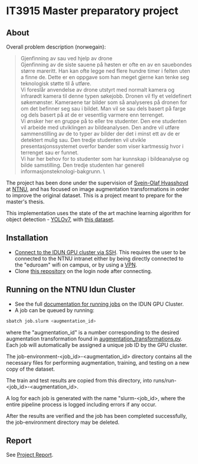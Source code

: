 # IT3915 Master preparatory project
## About
Overall problem description (norwegain):

>Gjenfinning av sau ved hjelp av drone \
Gjenfinning av de siste sauene på høsten er ofte en av en sauebondes større mareritt. Han kan ofte legge ned flere hundre timer i felten uten a finne de. Dette er en oppgave som han meget gjerne kan tenke seg teknologisk støtte til å utføre. \
Vi foreslår anvendelse av drone utstyrt med normalt kamera og infrarødt kamera til denne typen søkejobb. Dronen vil fly et veldefinert søkemønster. Kameraene tar bilder som så analyseres på dronen for om det befinner seg sau i bildet. Man vil se sau dels basert på farge og dels basert på at de er vesentlig varmere enn terrenget. \
Vi ønsker her en gruppe på to eller tre studenter. Den ene studenten vil arbeide med utviklingen av bildeanalysen. Den andre vil utføre sammenstilling av de to typer av bilder der det i minst ett av de er detektert mulig sau. Den tredje studenten vil utvikle presentasjonssystemet overfor bønder som viser kartmessig hvor i terrenget sau er funnet. \
Vi har her behov for to studenter som har kunnskap i bildeanalyse og bilde samstilling. Den tredje studenten har generell informasjonsteknologi-bakgrunn. \

The project has been done under the supervision of [Svein-Olaf Hvasshovd](https://www.ntnu.no/ansatte/sophus) at [NTNU](https://www.ntnu.no/), and has focused on image augmentation transformations in order to improve the original dataset. This is a project meant to prepare for the master's thesis.

This implementation uses the state of the art machine learning algorithm for object detection - [YOLOv7](https://github.com/WongKinYiu/yolov7), with [this dataset](https://app.roboflow.com/it3915masterpreparatoryproject/merged-sheep-dataset/3).


## Installation

- [Connect to the IDUN GPU cluster via SSH](https://www.hpc.ntnu.no/idun/getting-started-on-idun/login/). This requires the user to be connected to the NTNU intranet either by being directly connected to the "eduroam" wifi on campus, or by using a [VPN](https://i.ntnu.no/wiki/-/wiki/norsk/installere+vpn).
- Clone [this repository](https://github.com/trymgrande/IT3915-master-preparatory-project) on the login node after connecting.

## Running on the NTNU Idun Cluster
- See the full [documentation for running jobs](https://www.hpc.ntnu.no/idun/getting-started-on-idun/running-jobs/) on the IDUN GPU Cluster.
- A job can be queued by running:
```bash
sbatch job.slurm <augmentation_id>
```
where the "augmentation_id" is a number corresponding to the desired augmentation transformation found in [augmentation_transformations.py](augmentation_transformations.py). Each job will automatically be assigned a unique job ID by the GPU cluster.

The job-environment-<job_id>-<augmentation_id> directory contains all the necessary files for performing augmentation, training, and testing on a new copy of the dataset.

The train and test results are copied from this directory, into runs/run-<job_id>-<augmentation_id>.

A log for each job is generated with the name "slurm-<job_id>, where the entire pipeline process is logged including errors if any occur.

After the results are verified and the job has been completed successfully, the job-environment directory may be deleted.

## Report
See [Project Report](Project_Report.pdf).